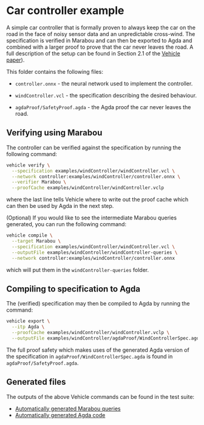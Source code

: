 Car controller example
======================

A simple car controller that is formally proven to always keep the car on the road in the face of noisy sensor data and an unpredictable cross-wind. The
specification is verified in Marabou and can then be exported to Agda and
combined with a larger proof to prove that the car never leaves the road. A full
description of the setup can be found in Section 2.1 of the [Vehicle paper](https://arxiv.org/pdf/2202.05207v1.pdf)).

This folder contains the following files:

- `controller.onnx` - the neural network used to implement the controller.

- `windController.vcl` - the specification describing the desired behaviour.

- `agdaProof/SafetyProof.agda` - the Agda proof the car never leaves the road.

Verifying using Marabou
-----------------------

The controller can be verified against the specification by running the following command:
```bash
vehicle verify \
  --specification examples/windController/windController.vcl \
  --network controller:examples/windController/controller.onnx \
  --verifier Marabou \
  --proofCache examples/windController/windController.vclp
```
where the last line tells Vehicle where to write out the proof cache which can
then be used by Agda in the next step.

(Optional) If you would like to see the intermediate Marabou queries generated, you can
run the following command:
```bash
vehicle compile \
  --target Marabou \
  --specification examples/windController/windController.vcl \
  --outputFile examples/windController/windController-queries \
  --network controller:examples/windController/controller.onnx
```
which will put them in the `windController-queries` folder.

Compiling to specification to Agda
----------------------------------

The (verified) specification may then be compiled to Agda by running the command:
```bash
vehicle export \
  --itp Agda \
  --proofCache examples/windController/windController.vclp \
  --outputFile examples/windController/agdaProof/WindControllerSpec.agda
```

The full proof safety which makes uses of the generated Agda version of the specification in `agdaProof/WindControllerSpec.agda` is found in `agdaProof/SafetyProof.agda`.

Generated files
---------------

The outputs of the above Vehicle commands can be found in the test suite:
  - [Automatically generated Marabou queries](https://github.com/vehicle-lang/vehicle/tree/dev/test/Test/Compile/Golden/windController/windController-output-marabou)
  - [Automatically generated Agda code](https://github.com/vehicle-lang/vehicle/blob/dev/test/Test/Compile/Golden/windController/windController-output.agda)
